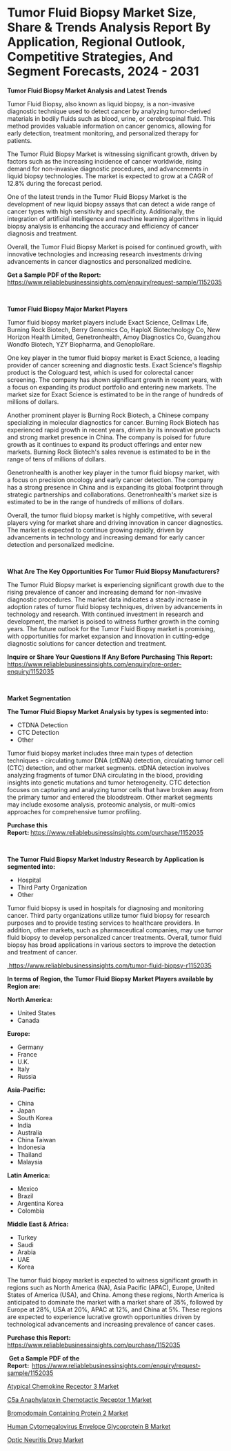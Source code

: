 <p><h1>Tumor Fluid Biopsy Market Size, Share & Trends Analysis Report By Application, Regional Outlook, Competitive Strategies, And Segment Forecasts, 2024 - 2031</h1></p><p><strong>Tumor Fluid Biopsy Market Analysis and Latest Trends</strong></p>
<p><p>Tumor Fluid Biopsy, also known as liquid biopsy, is a non-invasive diagnostic technique used to detect cancer by analyzing tumor-derived materials in bodily fluids such as blood, urine, or cerebrospinal fluid. This method provides valuable information on cancer genomics, allowing for early detection, treatment monitoring, and personalized therapy for patients.</p><p>The Tumor Fluid Biopsy Market is witnessing significant growth, driven by factors such as the increasing incidence of cancer worldwide, rising demand for non-invasive diagnostic procedures, and advancements in liquid biopsy technologies. The market is expected to grow at a CAGR of 12.8% during the forecast period.</p><p>One of the latest trends in the Tumor Fluid Biopsy Market is the development of new liquid biopsy assays that can detect a wide range of cancer types with high sensitivity and specificity. Additionally, the integration of artificial intelligence and machine learning algorithms in liquid biopsy analysis is enhancing the accuracy and efficiency of cancer diagnosis and treatment.</p><p>Overall, the Tumor Fluid Biopsy Market is poised for continued growth, with innovative technologies and increasing research investments driving advancements in cancer diagnostics and personalized medicine.</p></p>
<p><strong>Get a Sample PDF of the Report:&nbsp;</strong> <a href="https://www.reliablebusinessinsights.com/enquiry/request-sample/1152035">https://www.reliablebusinessinsights.com/enquiry/request-sample/1152035</a></p>
<p>&nbsp;</p>
<p><strong>Tumor Fluid Biopsy Major Market Players</strong></p>
<p><p>Tumor fluid biopsy market players include Exact Science, Cellmax Life, Burning Rock Biotech, Berry Genomics Co, HaploX Biotechnology Co, New Horizon Health Limited, Genetronhealth, Amoy Diagnostics Co, Guangzhou Wondfo Biotech, YZY Biopharma, and GenoploRare.</p><p>One key player in the tumor fluid biopsy market is Exact Science, a leading provider of cancer screening and diagnostic tests. Exact Science's flagship product is the Cologuard test, which is used for colorectal cancer screening. The company has shown significant growth in recent years, with a focus on expanding its product portfolio and entering new markets. The market size for Exact Science is estimated to be in the range of hundreds of millions of dollars.</p><p>Another prominent player is Burning Rock Biotech, a Chinese company specializing in molecular diagnostics for cancer. Burning Rock Biotech has experienced rapid growth in recent years, driven by its innovative products and strong market presence in China. The company is poised for future growth as it continues to expand its product offerings and enter new markets. Burning Rock Biotech's sales revenue is estimated to be in the range of tens of millions of dollars.</p><p>Genetronhealth is another key player in the tumor fluid biopsy market, with a focus on precision oncology and early cancer detection. The company has a strong presence in China and is expanding its global footprint through strategic partnerships and collaborations. Genetronhealth's market size is estimated to be in the range of hundreds of millions of dollars.</p><p>Overall, the tumor fluid biopsy market is highly competitive, with several players vying for market share and driving innovation in cancer diagnostics. The market is expected to continue growing rapidly, driven by advancements in technology and increasing demand for early cancer detection and personalized medicine.</p></p>
<p>&nbsp;</p>
<p><strong>What Are The Key Opportunities For Tumor Fluid Biopsy Manufacturers?</strong></p>
<p><p>The Tumor Fluid Biopsy market is experiencing significant growth due to the rising prevalence of cancer and increasing demand for non-invasive diagnostic procedures. The market data indicates a steady increase in adoption rates of tumor fluid biopsy techniques, driven by advancements in technology and research. With continued investment in research and development, the market is poised to witness further growth in the coming years. The future outlook for the Tumor Fluid Biopsy market is promising, with opportunities for market expansion and innovation in cutting-edge diagnostic solutions for cancer detection and treatment.</p></p>
<p><strong>Inquire or Share Your Questions If Any Before Purchasing This Report:</strong> <a href="https://www.reliablebusinessinsights.com/enquiry/pre-order-enquiry/1152035">https://www.reliablebusinessinsights.com/enquiry/pre-order-enquiry/1152035</a></p>
<p>&nbsp;</p>
<p><strong>Market Segmentation</strong></p>
<p><strong>The Tumor Fluid Biopsy Market Analysis by types is segmented into:</strong></p>
<p><ul><li>CTDNA Detection</li><li>CTC Detection</li><li>Other</li></ul></p>
<p><p>Tumor fluid biopsy market includes three main types of detection techniques - circulating tumor DNA (ctDNA) detection, circulating tumor cell (CTC) detection, and other market segments. ctDNA detection involves analyzing fragments of tumor DNA circulating in the blood, providing insights into genetic mutations and tumor heterogeneity. CTC detection focuses on capturing and analyzing tumor cells that have broken away from the primary tumor and entered the bloodstream. Other market segments may include exosome analysis, proteomic analysis, or multi-omics approaches for comprehensive tumor profiling.</p></p>
<p><strong>Purchase this Report:&nbsp;</strong><a href="https://www.reliablebusinessinsights.com/purchase/1152035">https://www.reliablebusinessinsights.com/purchase/1152035</a></p>
<p>&nbsp;</p>
<p><strong>The Tumor Fluid Biopsy Market Industry Research by Application is segmented into:</strong></p>
<p><ul><li>Hospital</li><li>Third Party Organization</li><li>Other</li></ul></p>
<p><p>Tumor fluid biopsy is used in hospitals for diagnosing and monitoring cancer. Third party organizations utilize tumor fluid biopsy for research purposes and to provide testing services to healthcare providers. In addition, other markets, such as pharmaceutical companies, may use tumor fluid biopsy to develop personalized cancer treatments. Overall, tumor fluid biopsy has broad applications in various sectors to improve the detection and treatment of cancer.</p></p>
<p><a href="https://www.reliablebusinessinsights.com/tumor-fluid-biopsy-r1152035">&nbsp;https://www.reliablebusinessinsights.com/tumor-fluid-biopsy-r1152035</a></p>
<p><strong>In terms of Region, the Tumor Fluid Biopsy Market Players available by Region are:</strong></p>
<p>
    <p> <strong> North America: </strong>
        <ul>
            <li>United States</li>
            <li>Canada</li>
        </ul>
        </p> 
    <p> <strong> Europe: </strong>
        <ul>
            <li>Germany</li>
            <li>France</li>
            <li>U.K.</li>
            <li>Italy</li>
            <li>Russia</li>
        </ul>
        </p> 
    <p> <strong> Asia-Pacific: </strong>
        <ul>
            <li>China</li>
            <li>Japan</li>
            <li>South Korea</li>
            <li>India</li>
            <li>Australia</li>
            <li>China Taiwan</li>
            <li>Indonesia</li>
            <li>Thailand</li>
            <li>Malaysia</li>
        </ul>
        </p> 
    <p> <strong> Latin America: </strong>
        <ul>
            <li>Mexico</li>
            <li>Brazil</li>
            <li>Argentina Korea</li>
            <li>Colombia</li>
        </ul>
        </p> 
    <p> <strong> Middle East & Africa: </strong>
        <ul>
            <li>Turkey</li>
            <li>Saudi</li>
            <li>Arabia</li>
            <li>UAE</li>
            <li>Korea</li>
        </ul>
    </p>
    </p>
<p><p>The tumor fluid biopsy market is expected to witness significant growth in regions such as North America (NA), Asia Pacific (APAC), Europe, United States of America (USA), and China. Among these regions, North America is anticipated to dominate the market with a market share of 35%, followed by Europe at 28%, USA at 20%, APAC at 12%, and China at 5%. These regions are expected to experience lucrative growth opportunities driven by technological advancements and increasing prevalence of cancer cases.</p></p>
<p><strong>Purchase this Report: </strong><a href="https://www.reliablebusinessinsights.com/purchase/1152035">https://www.reliablebusinessinsights.com/purchase/1152035</a></p>
<p>&nbsp;<strong>Get a Sample PDF of the Report:&nbsp;&nbsp;</strong><a href="https://www.reliablebusinessinsights.com/enquiry/request-sample/1152035">https://www.reliablebusinessinsights.com/enquiry/request-sample/1152035</a></p>
<p><strong></strong></p>
<p><p><a href="https://github.com/kishanagarner91/Market-Research-Report-List-1/blob/main/atypical-chemokine-receptor-3-market.md">Atypical Chemokine Receptor 3 Market</a></p><p><a href="https://github.com/FredaSauer/Market-Research-Report-List-1/blob/main/c5a-anaphylatoxin-chemotactic-receptor-1-market.md">C5a Anaphylatoxin Chemotactic Receptor 1 Market</a></p><p><a href="https://github.com/LarryPearsongXXfvf/Market-Research-Report-List-1/blob/main/bromodomain-containing-protein-2-market.md">Bromodomain Containing Protein 2 Market</a></p><p><a href="https://github.com/hrhzhypq19/Market-Research-Report-List-1/blob/main/human-cytomegalovirus-envelope-glycoprotein-b-market.md">Human Cytomegalovirus Envelope Glycoprotein B Market</a></p><p><a href="https://github.com/arabintang013/Market-Research-Report-List-1/blob/main/optic-neuritis-drug-market.md">Optic Neuritis Drug Market</a></p></p>